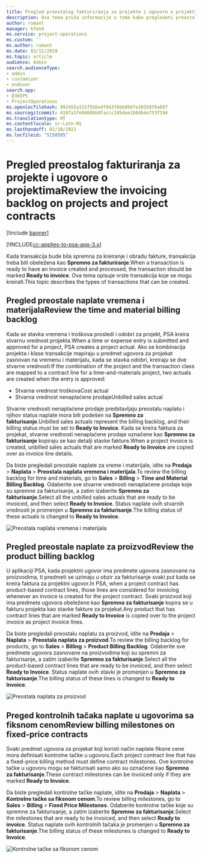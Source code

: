 ```yaml
---
title: Pregled preostalog fakturiranja za projekte i ugovore o projektima
description: Ova tema pruža informacije o tome kako pregledati preostalo vreme, troškove i proizvode i kako ih označiti kao spremne za fakturiranje.
author: rumant
manager: kfend
ms.service: project-operations
ms.custom: ''
ms.author: rumant
ms.date: 03/11/2019
ms.topic: article
audience: Admin
search.audienceType:
- admin
- customizer
- enduser
search.app:
- D365PS
- ProjectOperations
ms.openlocfilehash: 092455a131f556e4f943f6bb89d7e38358f0a697
ms.sourcegitcommit: 418fa1fe9d605b8faccc2d5dee1b04b4e753f194
ms.translationtype: HT
ms.contentlocale: sr-Latn-RS
ms.lasthandoff: 02/10/2021
ms.locfileid: "5150505"
---
```

# <a name="review-the-invoicing-backlog-on-projects-and-project-contracts"></a><span data-ttu-id="e2289-103">Pregled preostalog fakturiranja za projekte i ugovore o projektima</span><span class="sxs-lookup"><span data-stu-id="e2289-103">Review the invoicing backlog on projects and project contracts</span></span>

[!include [banner](../includes/psa-now-project-operations.md)]

[!INCLUDE[cc-applies-to-psa-app-3.x](../includes/cc-applies-to-psa-app-3x.md)]

<span data-ttu-id="e2289-104">Kada transakcija bude bila spremna za kreiranje i obradu fakture, transakcija treba biti obeležena kao **Spremno za fakturiranje**.</span><span class="sxs-lookup"><span data-stu-id="e2289-104">When a transaction is ready to have an invoice created and processed, the transaction should be marked **Ready to invoice**.</span></span> <span data-ttu-id="e2289-105">Ova tema opisuje vrste transakcija koje se mogu kreirati.</span><span class="sxs-lookup"><span data-stu-id="e2289-105">This topic describes the types of transactions that can be created.</span></span>

## <a name="review-the-time-and-material-billing-backlog"></a><span data-ttu-id="e2289-106">Pregled preostale naplate vremena i materijala</span><span class="sxs-lookup"><span data-stu-id="e2289-106">Review the time and material billing backlog</span></span>

<span data-ttu-id="e2289-107">Kada se stavka vremena i troškova prosledi i odobri za projekt, PSA kreira stvarnu vrednost projekta.</span><span class="sxs-lookup"><span data-stu-id="e2289-107">When a time or expense entry is submitted and approved for a project, PSA creates a project actual.</span></span> <span data-ttu-id="e2289-108">Ako se kombinacija projekta i klase transakcije mapiraju u predmet ugovora za projekat zasnovan na vremenu i materijalu, kada se stavka odobri, kreiraju se dve stvarne vrednosti:</span><span class="sxs-lookup"><span data-stu-id="e2289-108">If the combination of the project and the transaction class are mapped to a contract line for a time-and-materials project, two actuals are created when the entry is approved:</span></span>

- <span data-ttu-id="e2289-109">Stvarna vrednost troškova</span><span class="sxs-lookup"><span data-stu-id="e2289-109">Cost actual</span></span> 
- <span data-ttu-id="e2289-110">Stvarna vrednost nenaplaćene prodaje</span><span class="sxs-lookup"><span data-stu-id="e2289-110">Unbilled sales actual</span></span>

<span data-ttu-id="e2289-111">Stvarne vrednosti nenaplaćene prodaje predstavljaju preostalu naplatu i njihov status naplate mora biti podešen na **Spremno za fakturisanje**.</span><span class="sxs-lookup"><span data-stu-id="e2289-111">Unbilled sales actuals represent the billing backlog, and their billing status must be set to **Ready to Invoice**.</span></span> <span data-ttu-id="e2289-112">Kada se kreira faktura za projekat, stvarne vrednosti nenaplaćene prodaje označene kao **Spremno za fakturisanje** kopiraju se kao detalji stavke fakture.</span><span class="sxs-lookup"><span data-stu-id="e2289-112">When a project invoice is created, unbilled sales actuals that are marked **Ready to Invoice** are copied over as invoice line details.</span></span>

<span data-ttu-id="e2289-113">Da biste pregledali preostale naplate za vreme i materijale, idite na **Prodaja** \> **Naplata** \> **Preostala naplata vremena i materijala**.</span><span class="sxs-lookup"><span data-stu-id="e2289-113">To review the billing backlog for time and materials, go to **Sales** \> **Billing** \> **Time and Material Billing Backlog**.</span></span> <span data-ttu-id="e2289-114">Odaberite sve stvarne vrednosti nenaplaćene prodaje koje su spremne za fakturisanje, a zatim izaberite **Spremno za fakturisanje**.</span><span class="sxs-lookup"><span data-stu-id="e2289-114">Select all the unbilled sales actuals that are ready to be invoiced, and then select **Ready to Invoice**.</span></span> <span data-ttu-id="e2289-115">Status naplate ovih stvarnih vrednosti je promenjen u **Spremno za fakturisanje**.</span><span class="sxs-lookup"><span data-stu-id="e2289-115">The billing status of these actuals is changed to **Ready to Invoice**.</span></span>

![Preostala naplata vremena i materijala](media/TMBacklog.png)

## <a name="review-the-product-billing-backlog"></a><span data-ttu-id="e2289-117">Pregled preostale naplate za proizvod</span><span class="sxs-lookup"><span data-stu-id="e2289-117">Review the product billing backlog</span></span>

<span data-ttu-id="e2289-118">U aplikaciji PSA, kada projektni ugovor ima predmete ugovora zasnovane na proizvodima, ti predmeti se uzimaju u obzir za fakturisanje svaki put kada se kreira faktura za projektni ugovor.</span><span class="sxs-lookup"><span data-stu-id="e2289-118">In PSA, when a project contract has product-based contract lines, those lines are considered for invoicing whenever an invoice is created for the project contract.</span></span> <span data-ttu-id="e2289-119">Svaki proizvod koji ima predmete ugovora obeležene kao **Spremno za fakturisanje** kopira se u fakturu projekta kao stavke fakture za projekat.</span><span class="sxs-lookup"><span data-stu-id="e2289-119">Any product that has contract lines that are marked **Ready to Invoice** is copied over to the project invoice as project invoice lines.</span></span>

<span data-ttu-id="e2289-120">Da biste pregledali preostalu naplatu za proizvod, idite na **Prodaja** \> **Naplata** \> **Preostala naplata za proizvod**.</span><span class="sxs-lookup"><span data-stu-id="e2289-120">To review the billing backlog for products, go to **Sales** \> **Billing** \> **Product Billing Backlog**.</span></span> <span data-ttu-id="e2289-121">Odaberite sve predmete ugovora zasnovane na proizvodima koji su spremni za fakturisanje, a zatim izaberite **Spremno za fakturisanje**.</span><span class="sxs-lookup"><span data-stu-id="e2289-121">Select all the product-based contract lines that are ready to be invoiced, and then select **Ready to Invoice**.</span></span> <span data-ttu-id="e2289-122">Status naplate ovih stavki je promenjen u **Spremno za fakturisanje**.</span><span class="sxs-lookup"><span data-stu-id="e2289-122">The billing status of these lines is changed to **Ready to Invoice**.</span></span>

![Preostala naplata za proizvod](media/ProductBacklog.png)

## <a name="review-billing-milestones-on-fixed-price-contracts"></a><span data-ttu-id="e2289-124">Preged kontrolnih tačaka naplate u ugovorima sa fiksnom cenom</span><span class="sxs-lookup"><span data-stu-id="e2289-124">Review billing milestones on fixed-price contracts</span></span>

<span data-ttu-id="e2289-125">Svaki predmet ugovora za projekat koji koristi način naplate fiksne cene mora definisati kontrolne tačke u ugovoru.</span><span class="sxs-lookup"><span data-stu-id="e2289-125">Each project contract line that has a fixed-price billing method must define contract milestones.</span></span> <span data-ttu-id="e2289-126">Ove kontrolne tačke u ugovoru mogu se fakturisati samo ako su označene kao **Spremno za fakturisanje**.</span><span class="sxs-lookup"><span data-stu-id="e2289-126">These contract milestones can be invoiced only if they are marked **Ready to Invoice**.</span></span> 

<span data-ttu-id="e2289-127">Da biste pregledali kontrolne tačke naplate, idite na **Prodaja** \> **Naplata** \> **Kontrolne tačke sa fiksnom cenom**.</span><span class="sxs-lookup"><span data-stu-id="e2289-127">To review billing milestones, go to **Sales** \> **Billing** \> **Fixed Price Milestones**.</span></span> <span data-ttu-id="e2289-128">Odaberite kontrolne tačke koje su spremne za fakturisanje, a zatim izaberite **Spremno za fakturisanje**.</span><span class="sxs-lookup"><span data-stu-id="e2289-128">Select the milestones that are ready to be invoiced, and then select **Ready to invoice**.</span></span> <span data-ttu-id="e2289-129">Status naplate ovih kontrolnih tačaka je promenjen u **Spremno za fakturisanje**.</span><span class="sxs-lookup"><span data-stu-id="e2289-129">The billing status of these milestones is changed to **Ready to Invoice**.</span></span>

![Kontrolne tačke sa fiksnom cenom](media/FPBacklog.png)
